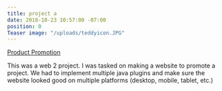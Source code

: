 ```yaml
---
title: project a
date: 2018-10-23 10:57:00 -07:00
position: 0
Teaser image: "/uploads/teddyicon.JPG"
---
```


[Product Promotion](https://codepen.io/krosierosie/project/live/ZPkEpe/)

This was a web 2 project. I was tasked on making a website to promote a project. We had to implement multiple java plugins and make sure the website looked good on multiple platforms (desktop, mobile, tablet, etc.)